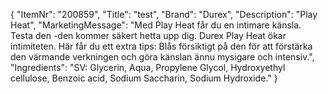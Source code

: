 {
  "ItemNr": "200859",
  "Title": "test",
  "Brand": "Durex",
  "Description": "Play Heat",
  "MarketingMessage": "Med Play Heat får du en intimare känsla. Testa den -den kommer säkert hetta upp dig. Durex Play Heat ökar intimiteten. Här får du ett extra tips: Blås försiktigt på den för att förstärka den värmande verkningen och göra känslan ännu mysigare och intensiv.",
  "Ingredients": "SV: Glycerin, Aqua, Propylene Glycol, Hydroxyethyl cellulose, Benzoic acid, Sodium Saccharin, Sodium Hydroxide."
}